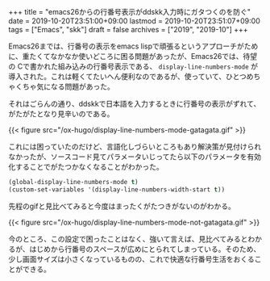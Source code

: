 +++
title = "emacs26からの行番号表示がddskk入力時にガタつくのを防ぐ"
date = 2019-10-20T23:51:00+09:00
lastmod = 2019-10-20T23:51:07+09:00
tags = ["Emacs", "skk"]
draft = false
archives = ["2019", "2019-10"]
+++

Emacs26までは、行番号の表示をemacs lispで頑張るというアプローチがために、重たくてなかなか使いどころに困る問題があったが、Emacs26では、待望の
Cで書かれた組み込みの行番号表示である、 `display-line-numbers-mode` が導入された。これは軽くてたいへん便利なのであるが、使っていて、ひとつめちゃくちゃ気になる問題があった。

それはごらんの通り、ddskkで日本語を入力するときに行番号の表示がずれて、がたがたとなり見辛いのである。

{{< figure src="/ox-hugo/display-line-numbers-mode-gatagata.gif" >}}

これには困っていたのだけど、言語化しづらいところもあり解決策が見付けられなかったが、ソースコード見てパラメータいじってたら以下のパラメータを有効化することでがたつかなくなることがわかった。

```lisp
(global-display-line-numbers-mode t)
(custom-set-variables '(display-line-numbers-width-start t))
```

先程のgifと見比べてみると今度はまったくがたつきがないのがわかる。

{{< figure src="/ox-hugo/display-line-numbers-mode-not-gatagata.gif" >}}

今のところ、この設定で困ったことはなく、強いて言えば、見比べてみるとわかるが、はじめから行番号のスペースが広めにとられてしまっている。そのため、少し画面サイズは小さくなっているものの、これで快適な行番号生活をおくることができる。

